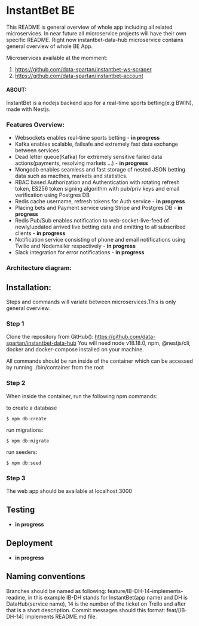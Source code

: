 # InstantBet BE

This README is general overview of whole app including all related microservices.
In near future all microservice projects will have their own specific README. 
Right now instantbet-data-hub microservice contains general overview of whole BE App. 

Microservices available at the momment:
1. https://github.com/data-spartan/instantbet-ws-scraper
2. https://github.com/data-spartan/instantbet-account

#### ABOUT:
InstantBet is a nodejs backend app for a real-time sports betting(e.g BWIN), made with Nestjs.

### Features Overview:

- Websockets enables real-time sports betting - **in progress**
- Kafka enables scalable, failsafe and extremely fast data exchange between services
- Dead letter queue(Kafka) for extremely sensitive failed data actions(payments, resolving markets ...) - **in progress**
- Mongodb enables seamless and fast storage of nested JSON betting data such as macthes, markets and statistics.
- RBAC based Authorization and Authentication with rotating refresh token, ES256 token signing algorithm with pub/priv keys and email verification using Postgres DB
- Redis cache username, refresh tokens for Auth service - **in progress**
- Placing bets and Payment service using Stripe and Postgres DB - **in progress**
- Redis Pub/Sub enables notification to web-socket-live-feed of newly/updated arrived live betting data and emitting to all subscribed clients - **in progress**
- Notification service consisting of phone and email notifications using Twilio and Nodemailer respectively - **in progress**
- Slack integration for error notifications - **in progress**

### Architecture diagram:


## Installation:
Steps and commands will variate between microservices.This is only general overview.

### Step 1

Clone the repository from GitHub(): https://github.com/data-spartan/instantbet-data-hub
You will need node v18.18.0, npm, @nestjs/cli, docker and docker-compose installed on your machine.

All commands should be run inside of the container which can be accessed by running ./bin/container from the root

### Step 2

When inside the container, run the following npm commands:

to create a database

`$ npm db:create`

run migrations:

`$ npm db:migrate`

run seeders:

`$ npm db:seed`

### Step 3

The web app should be available at localhost:3000

## Testing
- **in progress**

## Deployment
- **in progress**

## Naming conventions

Branches should be named as following: feature/IB-DH-14-implements-readme, in this example IB-DH stands for InstantBet(app name) and DH is DataHub(service name), 14 is the number of the ticket on Trello and after that is a short description. Commit messages should this format: feat/[IB-DH-14] Implements README.md file.
